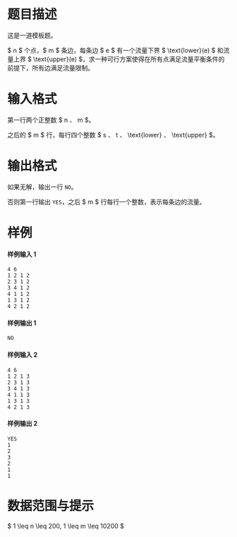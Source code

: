 
# 题目描述

这是一道模板题。

$ n $ 个点，$ m $ 条边，每条边 $ e $ 有一个流量下界 $ \text{lower}(e) $ 和流量上界 $ \text{upper}(e) $，求一种可行方案使得在所有点满足流量平衡条件的前提下，所有边满足流量限制。

# 输入格式

第一行两个正整数 $ n $、$ m $。

之后的 $ m $ 行，每行四个整数 $ s $、$ t $、$ \text{lower} $、$ \text{upper} $。

# 输出格式

如果无解，输出一行 `NO`。

否则第一行输出 `YES`，之后 $ m $ 行每行一个整数，表示每条边的流量。

# 样例

#### 样例输入 1
```plain
4 6
1 2 1 2
2 3 1 2
3 4 1 2
4 1 1 2
1 3 1 2
4 2 1 2
```

#### 样例输出 1
```plain
NO
```

#### 样例输入 2
```plain
4 6
1 2 1 3
2 3 1 3
3 4 1 3
4 1 1 3
1 3 1 3
4 2 1 3
```

#### 样例输出 2
```plain
YES
1
2
3
2
1
1
```

# 数据范围与提示

$ 1 \leq n \leq 200, 1 \leq m \leq 10200 $
			